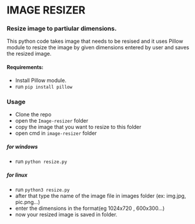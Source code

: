 # IMAGE RESIZER
### Resize image to partiular dimensions.

This python code takes image that needs to be resised and it uses Pillow module to resize the image by given dimensions entered by user and saves the resized image.

#### Requirements:
* Install Pillow module.
* run `pip install pillow`

### Usage
* Clone the repo 
* open the `Image-resizer` folder
* copy the image that you want to resize to this folder
* open cmd in `image-resizer` folder
##### for windows
* run `python resize.py`
##### for linux
* run `python3 resize.py`
* after that type the name of the image file in images folder (ex: img.jpg, pic.png...)
* enter the dimensions in the format(eg 1024x720 , 600x300...)
* now your resized image is saved in folder.

